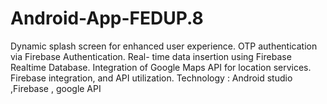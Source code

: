 # Android-App-FEDUP.8
Dynamic splash screen for enhanced user experience. OTP authentication via Firebase Authentication. Real- time data insertion using Firebase Realtime Database. Integration of Google Maps API for location services. Firebase integration, and API utilization. Technology : Android studio ,Firebase , google API
